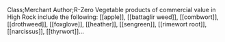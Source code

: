 Class;Merchant Author;R-Zero
Vegetable products of commercial value in High Rock include the following: [[apple]], [[battaglir weed]], [[combwort]], [[drothweed]], [[foxglove]], [[heather]], [[sengreen]], [[rimewort root]], [[narcissus]], [[thyrwort]]...
